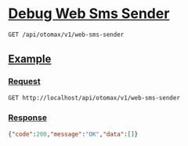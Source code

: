 # [Debug Web Sms Sender]()

<!--
@category Internal
-->

```bash
GET /api/otomax/v1/web-sms-sender
```

## [Example]()

### [Request]()

```bash
GET http://localhost/api/otomax/v1/web-sms-sender
```

### [Response]()

```json
{"code":200,"message":"OK","data":[]}
```